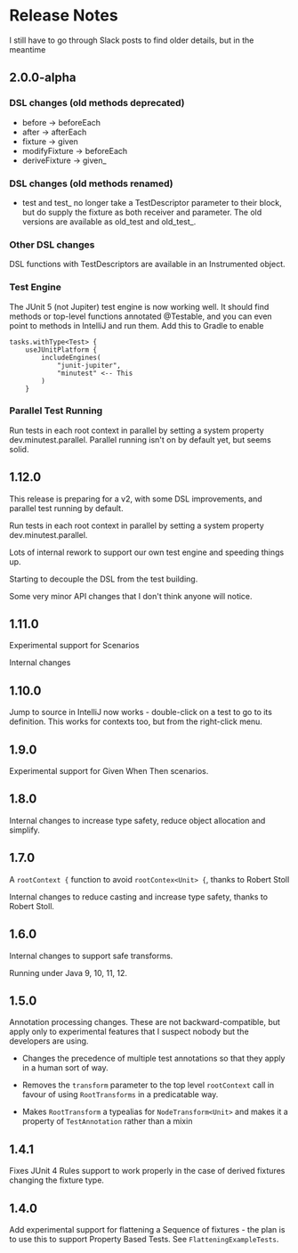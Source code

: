 # Release Notes

I still have to go through Slack posts to find older details, but in the meantime

## 2.0.0-alpha

### DSL changes (old methods deprecated)

* before -> beforeEach
* after -> afterEach
* fixture -> given
* modifyFixture -> beforeEach
* deriveFixture -> given_

### DSL changes (old methods renamed)

* test and test_ no longer take a TestDescriptor parameter to their block, but do supply the fixture as both receiver and parameter. The old versions are available as old_test and old_test_.

### Other DSL changes

DSL functions with TestDescriptors are available in an Instrumented object.

### Test Engine

The JUnit 5 (not Jupiter) test engine is now working well.
It should find methods or top-level functions annotated @Testable, and you can even point to methods in IntelliJ and run them.
Add this to Gradle to enable

```
tasks.withType<Test> {
    useJUnitPlatform {
        includeEngines(
            "junit-jupiter", 
            "minutest" <-- This
        )
    }
```

### Parallel Test Running

Run tests in each root context in parallel by setting a system property dev.minutest.parallel.
Parallel running isn't on by default yet, but seems solid.


## 1.12.0

This release is preparing for a v2, with some DSL improvements, and 
parallel test running by default.

Run tests in each root context in parallel by setting a system property dev.minutest.parallel.

Lots of internal rework to support our own test engine and speeding things up.

Starting to decouple the DSL from the test building.

Some very minor API changes that I don't think anyone will notice. 

## 1.11.0

Experimental support for Scenarios

Internal changes

## 1.10.0

Jump to source in IntelliJ now works - double-click on a test to go to its definition. This works for contexts too, but
from the right-click menu.

## 1.9.0

Experimental support for Given When Then scenarios.


## 1.8.0

Internal changes to increase type safety, reduce object allocation and simplify.

## 1.7.0

A `rootContext {` function to avoid `rootContex<Unit> {`, thanks to Robert Stoll

Internal changes to reduce casting and increase type safety, thanks to Robert Stoll.

## 1.6.0

Internal changes to support safe transforms.

Running under Java 9, 10, 11, 12.


## 1.5.0

Annotation processing changes. These are not backward-compatible, but apply only to experimental features that I suspect
nobody but the developers are using. 

* Changes the precedence of multiple test annotations so that they apply in a human sort of way.

* Removes the `transform` parameter to the top level `rootContext` call in favour of using `RootTransforms` in a predicatable
way.

* Makes `RootTransform` a typealias for `NodeTransform<Unit>` and makes it a property of `TestAnnotation` rather than
a mixin

## 1.4.1

Fixes JUnit 4 Rules support to work properly in the case of derived fixtures changing the fixture type.

## 1.4.0

Add experimental support for flattening a Sequence of fixtures - the plan is to use this to support Property Based Tests.
See `FlatteningExampleTests`.  